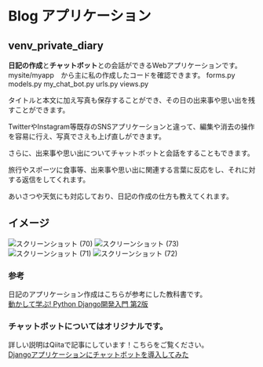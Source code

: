 # Blog アプリケーション
## venv_private_diary
**日記の作成**と**チャットボット**との会話ができるWebアプリケーションです。
mysite/myapp　から主に私の作成したコードを確認できます。
forms.py
models.py
my_chat_bot.py
urls.py
views.py

タイトルと本文に加え写真も保存することができ、その日の出来事や思い出を残すことができます。

TwitterやInstagram等既存のSNSアプリケーションと違って、編集や消去の操作を容易に行え、写真でさえも上げ直しができます。

さらに、出来事や思い出についてチャットボットと会話をすることもできます。

旅行やスポーツに食事等、出来事や思い出に関連する言葉に反応をし、それに対する返信をしてくれます。

あいさつや天気にも対応しており、日記の作成の仕方も教えてくれます。

## イメージ

![スクリーンショット (70)](https://user-images.githubusercontent.com/114715258/227707336-7dfefb15-db70-4882-8532-4c0f19f777b0.png)
![スクリーンショット (73)](https://user-images.githubusercontent.com/114715258/227707357-32165eb6-7ff8-4eff-b849-ecb9f50699da.png)
![スクリーンショット (71)](https://user-images.githubusercontent.com/114715258/227707339-5b1629b1-cce6-46cc-a111-a7f1af88a665.png)
![スクリーンショット (72)](https://user-images.githubusercontent.com/114715258/227707347-07c19bb7-2d7a-40a8-8c6c-1fe56a02bbab.png)

### 参考
日記のアプリケーション作成はこちらが参考にした教科書です。\
[動かして学ぶ! Python Django開発入門 第2版](https://www.amazon.co.jp/%E5%8B%95%E3%81%8B%E3%81%97%E3%81%A6%E5%AD%A6%E3%81%B6-Python-Django%E9%96%8B%E7%99%BA%E5%85%A5%E9%96%80-%E7%AC%AC2%E7%89%88-NEXT/dp/479817419X/ref=sr_1_8?__mk_ja_JP=%E3%82%AB%E3%82%BF%E3%82%AB%E3%83%8A&crid=3VOPDHG09OZYA&keywords=Django&qid=1679745402&s=books&sprefix=django%2Cstripbooks%2C340&sr=1-8)

### チャットボットについてはオリジナルです。
詳しい説明はQiitaで記事にしています！こちらをご覧ください。\
[Djangoアプリケーションにチャットボットを導入してみた](https://qiita.com/tky2202026/items/f852461852de18ca92ff)
